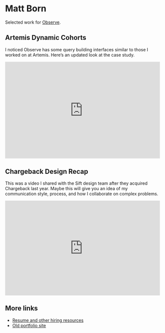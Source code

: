 # Matt Born

Selected work for [Observe](https://observeinc.com).

## Artemis Dynamic Cohorts

I noticed Observe has some query building interfaces similar to those I worked on at Artemis. Here’s an updated look at the case study.

<div style="position: relative; padding-bottom: 62.391681109185434%; height: 0;"><iframe src="https://www.loom.com/embed/dd46c96e39c34cda8283d433f05ce8e8" frameborder="0" webkitallowfullscreen mozallowfullscreen allowfullscreen style="position: absolute; top: 0; left: 0; width: 100%; height: 100%;"></iframe></div>

## Chargeback Design Recap

This was a video I shared with the Sift design team after they acquired Chargeback last year. Maybe this will give you an idea of my communication style, process, and how I collaborate on complex problems.

<div style="position: relative; padding-bottom: 61.120543293718164%; height: 0;"><iframe src="https://www.loom.com/embed/349d6c5a6bd845c89cbe21a69b03bc34" frameborder="0" webkitallowfullscreen mozallowfullscreen allowfullscreen style="position: absolute; top: 0; left: 0; width: 100%; height: 100%;"></iframe></div>

## More links

* [Resume and other hiring resources](/hire)
* [Old portfolio site](/archive)